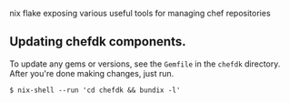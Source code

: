 nix flake exposing various useful tools for managing chef repositories

## Updating chefdk components.

To update any gems or versions, see the `Gemfile` in the `chefdk` directory.
After you're done making changes, just run.

```console
$ nix-shell --run 'cd chefdk && bundix -l'
```
